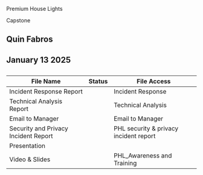 Premium House Lights

 Capstone





## 

## Quin Fabros

## January 13 2025

## 



| File Name | Status | File Access |
|----------|----------|----------|
| Incident Response Report |  | Incident Response  |
| Technical Analysis Report |  | Technical Analysis |
| Email to Manager |  | Email to Manager |
| Security and Privacy Incident Report |  | PHL security & privacy incident report |
| PresentationVideo & Slides |  | PHL_Awareness and Training |




